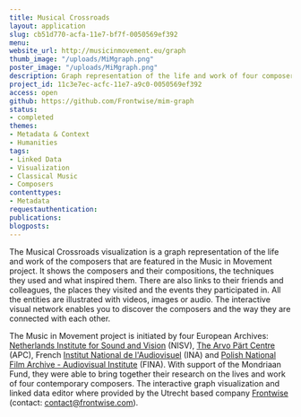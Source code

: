 ```yaml
---
title: Musical Crossroads
layout: application
slug: cb51d770-acfa-11e7-bf7f-0050569ef392
menu: 
website_url: http://musicinmovement.eu/graph
thumb_image: "/uploads/MiMgraph.png"
poster_image: "/uploads/MiMgraph.png"
description: Graph representation of the life and work of four composers
project_id: 11c3e7ec-acfc-11e7-a9c0-0050569ef392
access: open
github: https://github.com/Frontwise/mim-graph
status:
- completed
themes:
- Metadata & Context
- Humanities
tags:
- Linked Data
- Visualization
- Classical Music
- Composers
contenttypes:
- Metadata
requestauthentication: 
publications: 
blogposts: 
---
```


The Musical Crossroads visualization is a graph representation of the life and work of the composers that are featured in the Music in Movement project. It shows the composers and their compositions, the techniques they used and what inspired them. There are also links to their friends and colleagues, the places they visited and the events they participated in. All the entities are illustrated with videos, images or audio. The interactive visual network enables you to discover the composers and the way they are connected with each other.

The Music in Movement project is initiated by four European Archives: [Netherlands Institute for Sound and Vision](https://www.beeldengeluid.nl/) (NISV), [The Arvo Pärt Centre](http://www.arvopart.ee/en/) (APC), French [Institut National de l'Audiovisuel](http://www.institut-national-audiovisuel.fr/) (INA) and [Polish National Film Archive - Audiovisual Institute](http://www.fina.gov.pl/) (FINA). With support of the Mondriaan Fund, they were able to bring together their research on the lives and work of four contemporary composers. The interactive graph visualization and linked data editor where provided by the Utrecht based company [Frontwise](https://www.frontwise.com/) (contact: [contact@frontwise.com](mailto:contact@frontwise.com)).
